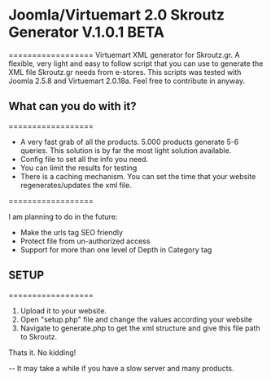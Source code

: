 # Joomla/Virtuemart 2.0 Skroutz Generator V.1.0.1 BETA
==================
Virtuemart XML generator for Skroutz.gr. A flexible, very light and easy to follow script that you can use to generate the XML file Skroutz.gr needs from e-stores. This scripts was tested with Joomla 2.5.8 and Virtuemart 2.0.18a. Feel free to contribute in anyway.


## What can you do with it?
==================
- A very fast grab of all the products. 5.000 products generate 5-6 queries. This solution is by far the most light solution available.
- Config file to set all the info you need.
- You can limit the results for testing
- There is a caching mechanism. You can set the time that your website regenerates/updates the xml file.

==================

I am planning to do in the future:

 - Make the urls tag SEO friendly
 - Protect file from un-authorized access
 - Support for more than one level of Depth in Category tag



## SETUP
==================
1. Upload it to your website.
2. Open "setup.php" file and change the values according your website
3. Navigate to generate.php to get the xml structure and give this file path to Skroutz.

Thats it. No kidding!

-- It may take a while if you have a slow server and many products.
